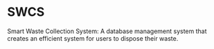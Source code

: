 # SWCS
Smart Waste Collection System: A database management system that creates an efficient system for users to dispose their waste.
